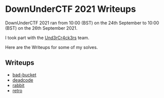 # DownUnderCTF 2021 Writeups
DownUnderCTF 2021 ran from 10:00 (BST) on the 24th September to 10:00 (BST) on the 26th September 2021.

I took part with the [Und3rCr4ck3rs](https://ctftime.org/team/145155) team.

Here are the Writeups for some of my solves.

## Writeups
* [bad-bucket](./bad-bucket.md)
* [deadcode](./deadcode.md)
* [rabbit](./rabbit.md)
* [retro](./retro.md)
